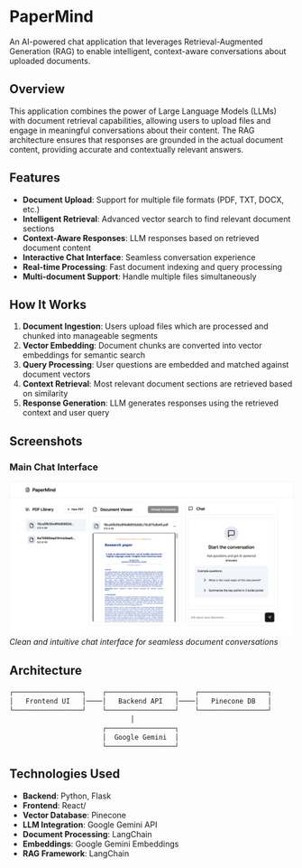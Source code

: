# PaperMind
An AI-powered chat application that leverages Retrieval-Augmented Generation (RAG) to enable intelligent, context-aware conversations about uploaded documents.

## Overview

This application combines the power of Large Language Models (LLMs) with document retrieval capabilities, allowing users to upload files and engage in meaningful conversations about their content. The RAG architecture ensures that responses are grounded in the actual document content, providing accurate and contextually relevant answers.

## Features

- **Document Upload**: Support for multiple file formats (PDF, TXT, DOCX, etc.)
- **Intelligent Retrieval**: Advanced vector search to find relevant document sections
- **Context-Aware Responses**: LLM responses based on retrieved document content
- **Interactive Chat Interface**: Seamless conversation experience
- **Real-time Processing**: Fast document indexing and query processing
- **Multi-document Support**: Handle multiple files simultaneously

## How It Works

1. **Document Ingestion**: Users upload files which are processed and chunked into manageable segments
2. **Vector Embedding**: Document chunks are converted into vector embeddings for semantic search
3. **Query Processing**: User questions are embedded and matched against document vectors
4. **Context Retrieval**: Most relevant document sections are retrieved based on similarity
5. **Response Generation**: LLM generates responses using the retrieved context and user query

## Screenshots

### Main Chat Interface
![Main Chat Interface](screenshots/main.png)
*Clean and intuitive chat interface for seamless document conversations*





## Architecture

```
┌─────────────────┐    ┌─────────────────┐    ┌─────────────────┐
│   Frontend UI   │────│   Backend API   │────│   Pinecone DB   │
└─────────────────┘    └─────────────────┘    └─────────────────┘
                              │
                       ┌─────────────────┐
                       │  Google Gemini  │
                       └─────────────────┘
```

## Technologies Used

- **Backend**: Python, Flask
- **Frontend**: React/
- **Vector Database**: Pinecone
- **LLM Integration**: Google Gemini API
- **Document Processing**: LangChain
- **Embeddings**: Google Gemini Embeddings
- **RAG Framework**: LangChain
